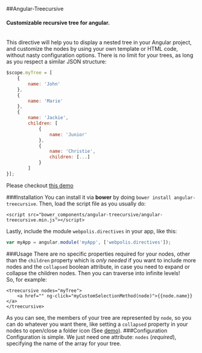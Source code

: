 ##Angular-Treecursive
#### Customizable recursive tree for angular.
<br>
This directive will help you to display a nested tree in your Angular project, and customize the nodes by using your own template or HTML code, without nasty configuration options. There is no limit for your trees, as long as you respect a similar JSON structure:

```javascript
$scope.myTree = [
    {
        name: 'John'
    },
    {
        name: 'Marie'
    },
    {
        name: 'Jackie',
        children: [
            {
                name: 'Junior'
            },
            {
                name: 'Christie',
                children: [...]
            }
        ]
}];
```

Please checkout [this demo](http://jsfiddle.net/webpolis/TyxH8)

###Installation
You can install it via **bower** by doing `bower install angular-treecursive`.
Then, load the script file as you usually do:
```
<script src="bower_components/angular-treecursive/angular-treecursive.min.js"></script>
```

Lastly, include the module `webpolis.directives` in your app, like this:
```javascript
var myApp = angular.module('myApp', ['webpolis.directives']);
```

###Usage
There are no specific properties required for your nodes, other than the `children` property which is *only needed* if you want to include more nodes and the `collapsed` boolean attribute, in case you need to expand or collapse the children nodes. Then you can traverse into infinite levels!
<br>
So, for example:
```
<treecursive nodes="myTree">
    <a href="" ng-click="myCustomSelectionMethod(node)">{{node.name}}</a>
</treecursive>
```
As you can see, the members of your tree are represented by `node`, so you can do whatever you want there, like setting a `collapsed` property in your nodes to open/close a folder icon (See [demo](http://jsfiddle.net/webpolis/TyxH8)). 
###Configuration
Configuration is simple. We just need one attribute: `nodes` (*required*), specifying the name of the array for your tree.

